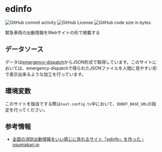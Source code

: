 # edinfo
![GitHub commit activity](https://img.shields.io/github/commit-activity/y/oageo/edinfo)
![GitHub License](https://img.shields.io/github/license/oageo/edinfo)
![GitHub code size in bytes](https://img.shields.io/github/languages/code-size/oageo/edinfo)

緊急車両の出動情報をWebサイトの形で掲載する

## データソース
データは[emergency-dispatch](https://github.com/oageo/emergency-dispatch)からJSON形式で取得しています。このサイトにおいては、emergency-dispatchで得られたJSONファイルを人間に見やすい形で表示出来るような加工を行っています。

## 環境変数
このサイトを独自でする際は`nuxt.config.ts`中において、`EDBOT_BASE_URL`の指定を行ってください。

## 参考情報
* [全国の消防出動情報をいい感じに見れるサイト「edinfo」を作った - osumiakari.jp](https://www.osumiakari.jp/articles/20250509-edinfo/)